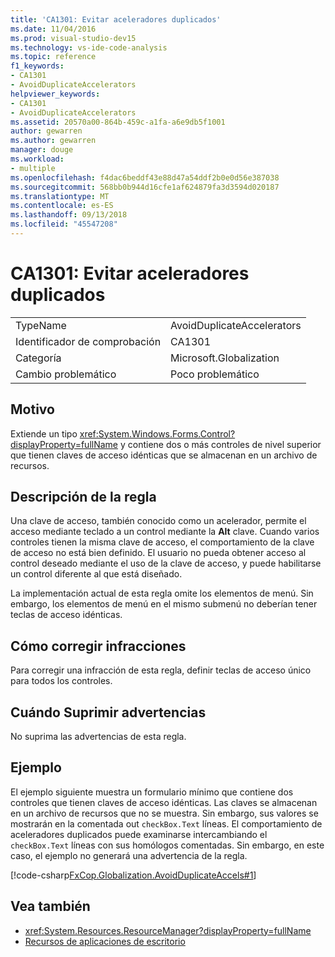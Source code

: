 ```yaml
---
title: 'CA1301: Evitar aceleradores duplicados'
ms.date: 11/04/2016
ms.prod: visual-studio-dev15
ms.technology: vs-ide-code-analysis
ms.topic: reference
f1_keywords:
- CA1301
- AvoidDuplicateAccelerators
helpviewer_keywords:
- CA1301
- AvoidDuplicateAccelerators
ms.assetid: 20570a00-864b-459c-a1fa-a6e9db5f1001
author: gewarren
ms.author: gewarren
manager: douge
ms.workload:
- multiple
ms.openlocfilehash: f4dac6beddf43e88d47a54ddf2b0e0d56e387038
ms.sourcegitcommit: 568bb0b944d16cfe1af624879fa3d3594d020187
ms.translationtype: MT
ms.contentlocale: es-ES
ms.lasthandoff: 09/13/2018
ms.locfileid: "45547208"
---
```

# <a name="ca1301-avoid-duplicate-accelerators"></a>CA1301: Evitar aceleradores duplicados

|||
|-|-|
|TypeName|AvoidDuplicateAccelerators|
|Identificador de comprobación|CA1301|
|Categoría|Microsoft.Globalization|
|Cambio problemático|Poco problemático|

## <a name="cause"></a>Motivo
 Extiende un tipo <xref:System.Windows.Forms.Control?displayProperty=fullName> y contiene dos o más controles de nivel superior que tienen claves de acceso idénticas que se almacenan en un archivo de recursos.

## <a name="rule-description"></a>Descripción de la regla

Una clave de acceso, también conocido como un acelerador, permite el acceso mediante teclado a un control mediante la **Alt** clave. Cuando varios controles tienen la misma clave de acceso, el comportamiento de la clave de acceso no está bien definido. El usuario no pueda obtener acceso al control deseado mediante el uso de la clave de acceso, y puede habilitarse un control diferente al que está diseñado.

La implementación actual de esta regla omite los elementos de menú. Sin embargo, los elementos de menú en el mismo submenú no deberían tener teclas de acceso idénticas.

## <a name="how-to-fix-violations"></a>Cómo corregir infracciones
 Para corregir una infracción de esta regla, definir teclas de acceso único para todos los controles.

## <a name="when-to-suppress-warnings"></a>Cuándo Suprimir advertencias
 No suprima las advertencias de esta regla.

## <a name="example"></a>Ejemplo
 El ejemplo siguiente muestra un formulario mínimo que contiene dos controles que tienen claves de acceso idénticas. Las claves se almacenan en un archivo de recursos que no se muestra. Sin embargo, sus valores se mostrarán en la comentada out `checkBox.Text` líneas. El comportamiento de aceleradores duplicados puede examinarse intercambiando el `checkBox.Text` líneas con sus homólogos comentadas. Sin embargo, en este caso, el ejemplo no generará una advertencia de la regla.

 [!code-csharp[FxCop.Globalization.AvoidDuplicateAccels#1](../code-quality/codesnippet/CSharp/ca1301-avoid-duplicate-accelerators_1.cs)]

## <a name="see-also"></a>Vea también

- <xref:System.Resources.ResourceManager?displayProperty=fullName>
- [Recursos de aplicaciones de escritorio](/dotnet/framework/resources/index)